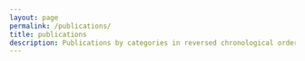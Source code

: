 ```yaml
---
layout: page
permalink: /publications/
title: publications
description: Publications by categories in reversed chronological order. Generated by jekyll-scholar.
---
```


<script src="http://bibbase.org/show?bib={{ '/assets/bibliography/davidcraigpenner.bib' | prepend: site.url | prepend: baseurl }}&jsonp=1"></script> 

